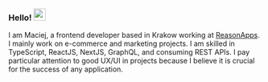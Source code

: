 ### Hello! <img src="https://media.giphy.com/media/hvRJCLFzcasrR4ia7z/giphy.gif" width="24px">

I am Maciej, a frontend developer based in Krakow working at [ReasonApps](https://www.reasonapps.pl/). I mainly work on e-commerce and marketing projects. I am skilled in TypeScript, ReactJS, NextJS, GraphQL, and consuming REST APIs. I pay particular attention to good UX/UI in projects because I believe it is crucial for the success of any application.
